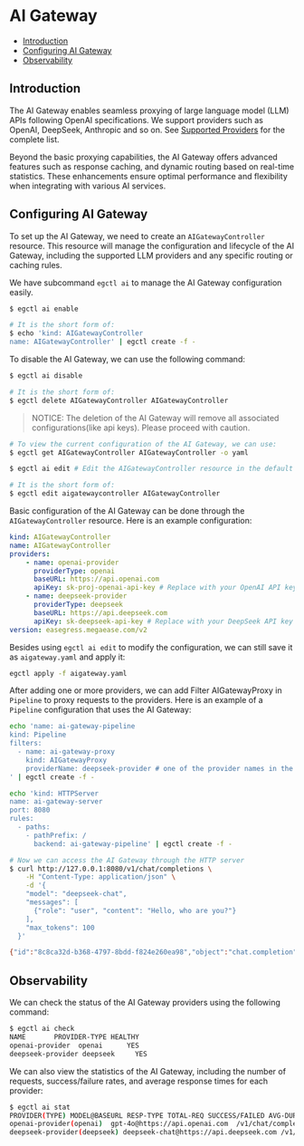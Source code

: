 # AI Gateway <!-- omit from toc -->

- [Introduction](#introduction)
- [Configuring AI Gateway](#configuring-ai-gateway)
- [Observability](#observability)

## Introduction

The AI Gateway enables seamless proxying of large language model (LLM) APIs following OpenAI specifications. We support providers such as OpenAI, DeepSeek, Anthropic and so on. See [Supported Providers](../07.Reference/7.01.Controllers.md#supported-providers) for the complete list.

Beyond the basic proxying capabilities, the AI Gateway offers advanced features such as response caching, and dynamic routing based on real-time statistics. These enhancements ensure optimal performance and flexibility when integrating with various AI services.

## Configuring AI Gateway

To set up the AI Gateway, we need to create an `AIGatewayController` resource. This resource will manage the configuration and lifecycle of the AI Gateway, including the supported LLM providers and any specific routing or caching rules.

We have subcommand `egctl ai` to manage the AI Gateway configuration easily.

```bash
$ egctl ai enable

# It is the short form of:
$ echo 'kind: AIGatewayController
name: AIGatewayController' | egctl create -f -
```

To disable the AI Gateway, we can use the following command:

```bash
$ egctl ai disable

# It is the short form of:
$ egctl delete AIGatewayController AIGatewayController
```

> NOTICE: The deletion of the AI Gateway will remove all associated configurations(like api keys). Please proceed with caution.

```bash
# To view the current configuration of the AI Gateway, we can use:
$ egctl get AIGatewayController AIGatewayController -o yaml

$ egctl ai edit # Edit the AIGatewayController resource in the default editor.

# It is the short form of:
$ egctl edit aigatewaycontroller AIGatewayController
```

Basic configuration of the AI Gateway can be done through the `AIGatewayController` resource. Here is an example configuration:

```yaml
kind: AIGatewayController
name: AIGatewayController
providers:
    - name: openai-provider
      providerType: openai
      baseURL: https://api.openai.com
      apiKey: sk-proj-openai-api-key # Replace with your OpenAI API key
    - name: deepseek-provider
      providerType: deepseek
      baseURL: https://api.deepseek.com
      apiKey: sk-deepseek-api-key # Replace with your DeepSeek API key
version: easegress.megaease.com/v2
```

Besides using `egctl ai edit` to modify the configuration, we can still save it as `aigateway.yaml` and apply it:

```bash
egctl apply -f aigateway.yaml
```

After adding one or more providers, we can add Filter AIGatewayProxy in `Pipeline` to proxy requests to the providers. Here is an example of a `Pipeline` configuration that uses the AI Gateway:

```bash
echo 'name: ai-gateway-pipeline
kind: Pipeline
filters:
  - name: ai-gateway-proxy
    kind: AIGatewayProxy
    providerName: deepseek-provider # one of the provider names in the controller to use
' | egctl create -f -

echo 'kind: HTTPServer
name: ai-gateway-server
port: 8080
rules:
  - paths:
    - pathPrefix: /
      backend: ai-gateway-pipeline' | egctl create -f -

# Now we can access the AI Gateway through the HTTP server
$ curl http://127.0.0.1:8080/v1/chat/completions \
    -H "Content-Type: application/json" \
    -d '{
    "model": "deepseek-chat",
    "messages": [
      {"role": "user", "content": "Hello, who are you?"}
    ],
    "max_tokens": 100
  }'

{"id":"8c8ca32d-b368-4797-8bdd-f824e260ea98","object":"chat.completion","created":1753173468,"model":"deepseek-chat","choices":[{"index":0,"message":{"role":"assistant","content":"Hello! 😊 I'm DeepSeek Chat, your AI assistant created by DeepSeek. I'm here to help answer your questions, provide information, and assist with anything you need—whether it's learning, problem-solving, or just having a friendly chat! How can I help you today? 🚀"},"logprobs":null,"finish_reason":"stop"}],"usage":{"prompt_tokens":9,"completion_tokens":64,"total_tokens":73,"prompt_tokens_details":{"cached_tokens":0},"prompt_cache_hit_tokens":0,"prompt_cache_miss_tokens":9},"system_fingerprint":"fp_8802369eaa_prod0623_fp8_kvcache"}
```

## Observability

We can check the status of the AI Gateway providers using the following command:

```bash
$ egctl ai check
NAME       PROVIDER-TYPE HEALTHY
openai-provider  openai      YES
deepseek-provider deepseek     YES
```

We can also view the statistics of the AI Gateway, including the number of requests, success/failure rates, and average response times for each provider:

```bash
$ egctl ai stat
PROVIDER(TYPE) MODEL@BASEURL RESP-TYPE TOTAL-REQ SUCCESS/FAILED AVG-DUR(ms) TOKENS(INPUT/OUTPUT)
openai-provider(openai)  gpt-4o@https://api.openai.com  /v1/chat/completions 2  2/0  1842  26/72
deepseek-provider(deepseek) deepseek-chat@https://api.deepseek.com /v1/chat/completions 2  2/0  107  18/177
```
